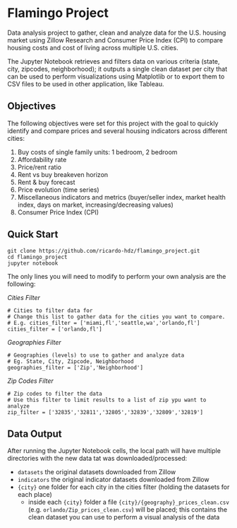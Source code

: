 # Flamingo Project

Data analysis project to gather, clean and analyze data for the U.S. housing market using Zillow Research and Consumer Price Index (CPI) to compare housing costs and cost of living across multiple U.S. cities.

The Jupyter Notebook retrieves and filters data on various criteria (state, city, zipcodes, neighborhood); it outputs a single clean dataset per city that can be used to perform visualizations using Matplotlib or to export them to CSV files to be used in other application, like Tableau.

## Objectives
The following objectives were set for this project with the goal to quickly identify and compare prices and several housing indicators across different cities:

1. Buy costs of single family units: 1 bedroom, 2 bedroom
2. Affordability rate
3. Price/rent ratio
4. Rent vs buy breakeven horizon
5. Rent & buy forecast
6. Price evolution (time series)
7. Miscellaneous indicators and metrics (buyer/seller index, market health index, days on market, increasing/decreasing values)
8. Consumer Price Index (CPI)

## Quick Start
```
git clone https://github.com/ricardo-hdz/flamingo_project.git
cd flamingo_project
jupyter notebook
```

The only lines you will need to modify to perform your own analysis are the following:

*Cities Filter*
```
# Cities to filter data for
# Change this list to gather data for the cities you want to compare.
# E.g. cities_filter = ['miami,fl','seattle,wa','orlando,fl']
cities_filter = ['orlando,fl']
```

*Geographies Filter*
```
# Geographies (levels) to use to gather and analyze data
# Eg. State, City, Zipcode, Neighborhood
geographies_filter = ['Zip','Neighborhood']
```

*Zip Codes Filter*
```
# Zip codes to filter the data
# Use this filter to limit results to a list of zip ypu want to analyze
zip_filter = ['32835','32811','32805','32839','32809','32819']
```

## Data Output
After running the Jupyter Notebook cells, the local path will have multiple directories with the new data tat was downloaded/processed:

- `datasets` the original datasets downloaded from Zillow
- `indicators` the original indicator datasets downloaded from Zillow
- `{city}` one folder for each city in the cities filter (holding the datasets for each place)
    - inside each `{city}` folder a file `{city}/{geography}_prices_clean.csv` (e.g. `orlando/Zip_prices_clean.csv`) will be placed; this contains the clean dataset you can use to perform a visual analysis of the data